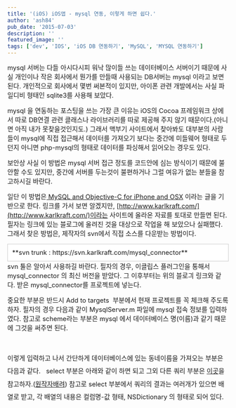 ```yaml
---
title: '(iOS) iOS앱 - mysql 연동, 이렇게 하면 쉽다.'
author: 'ash84'
pub_date: '2015-07-03'
description: ''
featured_image: ''
tags: ['dev', 'IOS', 'iOS DB 연동하기', 'MySQL', 'MYSQL 연동하기']
---
```



<span style="font-size: 11pt;">mysql 서버는 다들 아시다시피 워낙 많이들 쓰는 데이터베이스 서버이기 때문에 사실 개인이나 작은 회사에서 뭔가를 만들때 사용되는 DB서버는 mysql 이라고 보면된다. 개인적으로 회사에서 몇번 써본적이 있지만, 아이폰 관련 개발에서는 사실 파일디비 형태인 sqlite3를 사용해 보았다. </span>

<span style="font-size: 11pt;">mysql 을 연동하는 포스팅을 쓰는 가장 큰 이유는 iOS의 Cocoa 프레임워크 상에서 따로 DB연결 관련 클래스나 라이브러리를 따로 제공해 주지 않기 때문이다.(아니면 아직 내가 못찾을것인지도.) 그래서 맥부기 사이트에서 찾아봐도 대부분의 사람들이 mysql에 직접 접근해서 데이터를 가져오기 보다는 중간에 미들웨어 형태로 두던지 아니면 php-mysql의 형태로 데이터를 파싱해서 읽어오는 경우도 있다. </span>

<span style="font-size: 11pt;">보안상 사실 이 방법은 mysql 서버 접근 정도를 코드안에 심는 방식이기 때문에 불안할 수도 있지만, 중간에 서버를 두는것이 불편하거나 그럴 여유가 없는 분들을 참고하시길 바란다. </span>

<span style="font-size: 11pt;">일단 이 방법은[ MySQL and Objective-C for iPhone and OSX](http://miinyx.wordpress.com/2011/08/25/mysql-and-objective-c-for-iphone-and-osx/) 이라는 글을 기반으로 한다. 링크를 가서 보면 알겠지만, [http://www.karlkraft.com/](http://www.karlkraft.com/)이라는 사이트에 올라온 자료를 토대로 만들면 된다. 필자는 링크에 있는 블로그에 올려진 것을 대상으로 작업을 해 보았으나 실패했다. 그래서 찾은 방법은, 제작자의 svn에서 직접 소스를 다운받는 방법이다. </span>

<div class="txc-textbox" style="border: 1px solid #cbcbcb; background-color: #ffffff; padding: 10px;"><span style="font-size: 11pt;">**svn trunk : https://svn.karlkraft.com/mysql_connector**</span>

</div><span style="font-size: 11pt;">svn 툴은 알아서 사용하길 바란다. 필자의 경우, 이클립스 플러그인을 통해서 mysql_connector 의 최신 버전을 받았다. 그 이후부터는 위의 블로긔 링크와 같다. 받은 mysql_connector를 프로젝트에 넣는다.  </span>

<span style="font-size: 11pt;">중요한 부분은 반드시 Add to targets  부분에서 현재 프로젝트를 꼭 체크해 주도록 하자. 필자의 경우 다음과 같이 MysqlServer.m 파일에 mysql 접속 정보를 입력하였다. 참고로 scheme라는 부분은 mysql 에서 데이터베이스 명(이름)과 같기 때문에 그것을 써주면 된다. </span>

<span style="font-size: 11pt;"> </span>

<script src="https://gist.github.com/4017349.js">// <![CDATA[
 
// ]]></script>

<span style="font-size: 11pt; line-height: 2;">이렇게 입력하고 나서 간단하게 데이터베이스에 있는 동네이름을 가져오는 부분은 다음과 같다.   select 부분은 아래와 같이 하면 되고 그외 다른 쿼리 부분은 [이곳](http://miinyx.wordpress.com/2011/08/25/mysql-and-objective-c-for-iphone-and-osx/)을 참고하자.([원작자배려](http://miinyx.wordpress.com/2011/08/25/mysql-and-objective-c-for-iphone-and-osx/)) 참고로 select 부분에서 쿼리의 결과는 여러개가 있으면 배열로 받고, 각 배열의 내용은 컬럼명-값 형태, NSDictionary 의 형태로 되어 있다.</span>



